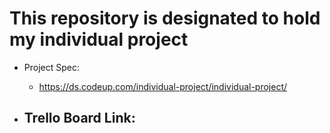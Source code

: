 # This repository is designated to hold my individual project

- Project Spec:
   - https://ds.codeup.com/individual-project/individual-project/

- Trello Board Link:
  - 
